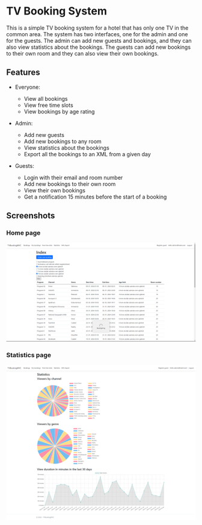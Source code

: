 ﻿# TV Booking System

This is a simple TV booking system for a hotel that has only one TV in the common area.
The system has two interfaces, one for the admin and one for the guests. 
The admin can add new guests and bookings, and they can also view statistics about the bookings. 
The guests can add new bookings to their own room and they can also view their own bookings.

## Features

- Everyone:
  - View all bookings
  - View free time slots
  - View bookings by age rating

- Admin:
  - Add new guests
  - Add new bookings to any room
  - View statistics about the bookings
  - Export all the bookings to an XML from a given day

- Guests:
  - Login with their email and room number
  - Add new bookings to their own room        
  - View their own bookings
  - Get a notification 15 minutes before the start of a booking
	
## Screenshots

### Home page
![Home page](Docs/index.png)

### Statistics page
![Statistics page](Docs/statistics.png)
